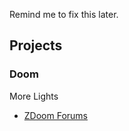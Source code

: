 Remind me to fix this later.
## Projects

### Doom
More Lights 
- [ZDoom Forums](https://forum.zdoom.org/viewtopic.php?t=72206)

